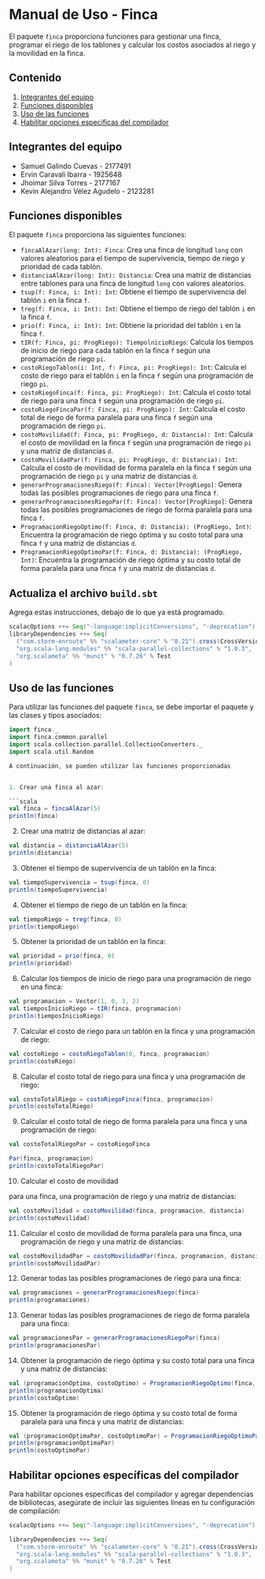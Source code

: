 
# Manual de Uso - Finca

El paquete `finca` proporciona funciones para gestionar una finca, programar el riego de los tablones y calcular los costos asociados al riego y la movilidad en la finca.

## Contenido

1. [Integrantes del equipo](#integrantes)
2. [Funciones disponibles](#funciones-disponibles)
3. [Uso de las funciones](#uso-de-las-funciones)
4. [Habilitar opciones específicas del compilador](#habilitar-opciones-específicas-del-compilador)
## Integrantes del equipo<a name="integrantes"></a>

- Samuel Galindo Cuevas - 2177491
- Ervin Caravali Ibarra - 1925648
- Jhoimar Silva Torres - 2177167
- Kevin Alejandro Vélez Agudelo - 2123281

## Funciones disponibles<a name="funciones-disponibles"></a>

El paquete `finca` proporciona las siguientes funciones:

- `fincaAlAzar(long: Int): Finca`: Crea una finca de longitud `long` con valores aleatorios para el tiempo de supervivencia, tiempo de riego y prioridad de cada tablón.
- `distanciaAlAzar(long: Int): Distancia`: Crea una matriz de distancias entre tablones para una finca de longitud `long` con valores aleatorios.
- `tsup(f: Finca, i: Int): Int`: Obtiene el tiempo de supervivencia del tablón `i` en la finca `f`.
- `treg(f: Finca, i: Int): Int`: Obtiene el tiempo de riego del tablón `i` en la finca `f`.
- `prio(f: Finca, i: Int): Int`: Obtiene la prioridad del tablón `i` en la finca `f`.
- `tIR(f: Finca, pi: ProgRiego): TiempolnicioRiego`: Calcula los tiempos de inicio de riego para cada tablón en la finca `f` según una programación de riego `pi`.
- `costoRiegoTablon(i: Int, f: Finca, pi: ProgRiego): Int`: Calcula el costo de riego para el tablón `i` en la finca `f` según una programación de riego `pi`.
- `costoRiegoFinca(f: Finca, pi: ProgRiego): Int`: Calcula el costo total de riego para una finca `f` según una programación de riego `pi`.
- `costoRiegoFincaPar(f: Finca, pi: ProgRiego): Int`: Calcula el costo total de riego de forma paralela para una finca `f` según una programación de riego `pi`.
- `costoMovilidad(f: Finca, pi: ProgRiego, d: Distancia): Int`: Calcula el costo de movilidad en la finca `f` según una programación de riego `pi` y una matriz de distancias `d`.
- `costoMovilidadPar(f: Finca, pi: ProgRiego, d: Distancia): Int`: Calcula el costo de movilidad de forma paralela en la finca `f` según una programación de riego `pi` y una matriz de distancias `d`.
- `generarProgramacionesRiego(f: Finca): Vector[ProgRiego]`: Genera todas las posibles programaciones de riego para una finca `f`.
- `generarProgramacionesRiegoPar(f: Finca): Vector[ProgRiego]`: Genera todas las posibles programaciones de riego de forma paralela para una finca `f`.
- `ProgramacionRiegoOptimo(f: Finca, d: Distancia): (ProgRiego, Int)`: Encuentra la programación de riego óptima y su costo total para una finca `f` y una matriz de distancias `d`.
- `ProgramacionRiegoOptimoPar(f: Finca, d: Distancia): (ProgRiego, Int)`: Encuentra la programación de riego óptima y su costo total de forma paralela para una finca `f` y una matriz de distancias `d`.



## Actualiza el archivo `build.sbt` <a name="build.sbt"></a>
Agrega estas instrucciones, debajo de lo que ya está programado.

```scala
scalacOptions ++= Seq("-language:implicitConversions", "-deprecation")
libraryDependencies ++= Seq(
  ("com.storm-enroute" %% "scalameter-core" % "0.21").cross(CrossVersion.for3Use2_13),
  "org.scala-lang.modules" %% "scala-parallel-collections" % "1.0.3",
  "org.scalameta" %% "munit" % "0.7.26" % Test
)
```


## Uso de las funciones<a name="uso-de-las-funciones"></a>

Para utilizar las funciones del paquete `finca`, se debe importar el paquete y las clases y tipos asociados:

```scala
import finca._
import finca.common.parallel
import scala.collection.parallel.CollectionConverters._
import scala.util.Random

A continuación, se pueden utilizar las funciones proporcionadas 


1. Crear una finca al azar:

```scala
val finca = fincaAlAzar(5)
println(finca)
```

2. Crear una matriz de distancias al azar:

```scala
val distancia = distanciaAlAzar(5)
println(distancia)
```

3. Obtener el tiempo de supervivencia de un tablón en la finca:

```scala
val tiempoSupervivencia = tsup(finca, 0)
println(tiempoSupervivencia)
```

4. Obtener el tiempo de riego de un tablón en la finca:

```scala
val tiempoRiego = treg(finca, 0)
println(tiempoRiego)
```

5. Obtener la prioridad de un tablón en la finca:

```scala
val prioridad = prio(finca, 0)
println(prioridad)
```

6. Calcular los tiempos de inicio de riego para una programación de riego en una finca:

```scala
val programacion = Vector(1, 0, 3, 2)
val tiemposInicioRiego = tIR(finca, programacion)
println(tiemposInicioRiego)
```

7. Calcular el costo de riego para un tablón en la finca y una programación de riego:

```scala
val costoRiego = costoRiegoTablon(0, finca, programacion)
println(costoRiego)
```

8. Calcular el costo total de riego para una finca y una programación de riego:

```scala
val costoTotalRiego = costoRiegoFinca(finca, programacion)
println(costoTotalRiego)
```

9. Calcular el costo total de riego de forma paralela para una finca y una programación de riego:

```scala
val costoTotalRiegoPar = costoRiegoFinca

Par(finca, programacion)
println(costoTotalRiegoPar)
```

10. Calcular el costo de movilidad

 para una finca, una programación de riego y una matriz de distancias:

```scala
val costoMovilidad = costoMovilidad(finca, programacion, distancia)
println(costoMovilidad)
```

11. Calcular el costo de movilidad de forma paralela para una finca, una programación de riego y una matriz de distancias:

```scala
val costoMovilidadPar = costoMovilidadPar(finca, programacion, distancia)
println(costoMovilidadPar)
```

12. Generar todas las posibles programaciones de riego para una finca:

```scala
val programaciones = generarProgramacionesRiego(finca)
println(programaciones)
```

13. Generar todas las posibles programaciones de riego de forma paralela para una finca:

```scala
val programacionesPar = generarProgramacionesRiegoPar(finca)
println(programacionesPar)
```

14. Obtener la programación de riego óptima y su costo total para una finca y una matriz de distancias:

```scala
val (programacionOptima, costoOptimo) = ProgramacionRiegoOptimo(finca, distancia)
println(programacionOptima)
println(costoOptimo)
```

15. Obtener la programación de riego óptima y su costo total de forma paralela para una finca y una matriz de distancias:

```scala
val (programacionOptimaPar, costoOptimoPar) = ProgramacionRiegoOptimoPar(finca, distancia)
println(programacionOptimaPar)
println(costoOptimoPar)
```

## Habilitar opciones específicas del compilador
Para habilitar opciones específicas del compilador y agregar dependencias de bibliotecas, asegúrate de incluir las siguientes líneas en tu configuración de compilación:

```scala
scalacOptions ++= Seq("-language:implicitConversions", "-deprecation")

libraryDependencies ++= Seq(
  ("com.storm-enroute" %% "scalameter-core" % "0.21").cross(CrossVersion.for3Use2_13),
  "org.scala-lang.modules" %% "scala-parallel-collections" % "1.0.3",
  "org.scalameta" %% "munit" % "0.7.26" % Test
)












